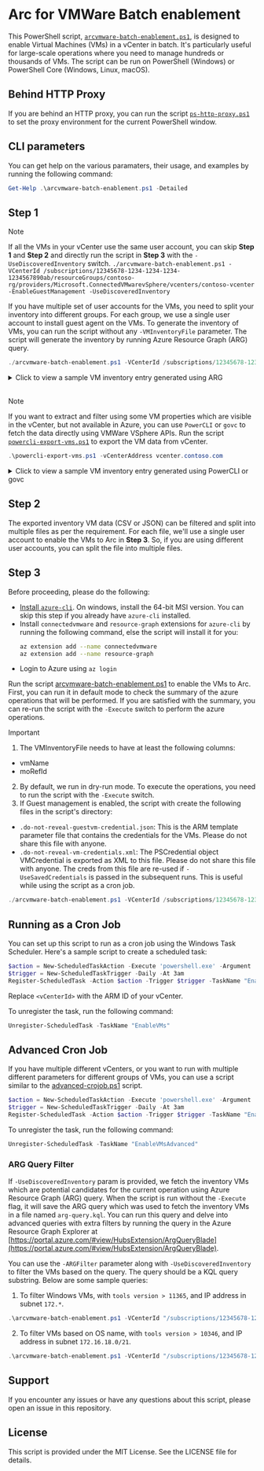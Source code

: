# Arc for VMWare Batch enablement

This PowerShell script, [`arcvmware-batch-enablement.ps1`](./arcvmware-batch-enablement.ps1), is designed to enable Virtual Machines (VMs) in a vCenter in batch. It's particularly useful for large-scale operations where you need to manage hundreds or thousands of VMs.
The script can be run on PowerShell (Windows) or PowerShell Core (Windows, Linux, macOS).

## Behind HTTP Proxy

If you are behind an HTTP proxy, you can run the script [`ps-http-proxy.ps1`](./ps-http-proxy.ps1) to set the proxy environment for the current PowerShell window.

## CLI parameters

You can get help on the various paramaters, their usage, and examples by running the following command:

```powershell
Get-Help .\arcvmware-batch-enablement.ps1 -Detailed
```

## Step 1

> [!NOTE]
> If all the VMs in your vCenter use the same user account, you can skip **Step 1** and **Step 2** and directly run the script in **Step 3** with the `-UseDiscoveredInventory` switch.
> `./arcvmware-batch-enablement.ps1 -VCenterId /subscriptions/12345678-1234-1234-1234-1234567890ab/resourceGroups/contoso-rg/providers/Microsoft.ConnectedVMwarevSphere/vcenters/contoso-vcenter -EnableGuestManagement -UseDiscoveredInventory`

If you have multiple set of user accounts for the VMs, you need to split your inventory into different groups. For each group, we use a single user account to install guest agent on the VMs.
To generate the inventory of VMs, you can run the script without any `-VMInventoryFile` parameter. The script will generate the inventory by running Azure Resource Graph (ARG) query.

```powershell
./arcvmware-batch-enablement.ps1 -VCenterId /subscriptions/12345678-1234-1234-1234-1234567890ab/resourceGroups/contoso-rg/providers/Microsoft.ConnectedVMwarevSphere/vcenters/contoso-vcenter -EnableGuestManagement
```

<details>
    <summary>Click to view a sample VM inventory entry generated using ARG</summary>

<table>
    <tr>
        <td>azureEnabled</td>
        <td>Yes</td>
    </tr>
    <tr>
        <td>cluster</td>
        <td></td>
    </tr>
    <tr>
        <td>guestAgentEnabled</td>
        <td>No</td>
    </tr>
    <tr>
        <td>host</td>
        <td>contoso-host</td>
    </tr>
    <tr>
        <td>id</td>
        <td>/subscriptions/204898ee-cd13-4332-b9d4-55ca5c25496d/resourceGroups/snaskar-rg/providers/Microsoft.ConnectedVMwarevSphere/VCenters/snaskar-appl-ga-vc-scale-10k/InventoryItems/vm-100</td>
    </tr>
    <tr>
        <td>inventoryType</td>
        <td>VirtualMachine</td>
    </tr>
    <tr>
        <td>ipAddresses</td>
        <td>[&quot;172.16.2.30&quot;]</td>
    </tr>
    <tr>
        <td>managedResourceId</td>
        <td>/subscriptions/204898ee-cd13-4332-b9d4-55ca5c25496d/resourcegroups/snaskar-scale-rg/providers/microsoft.hybridcompute/machines/dc0-h0-vm15/providers/microsoft.connectedvmwarevsphere/virtualmachineinstances/default</td>
    </tr>
    <tr>
        <td>moName</td>
        <td>DC0_H0_VM15</td>
    </tr>
    <tr>
        <td>moRefId</td>
        <td>vm-100</td>
    </tr>
    <tr>
        <td>osName</td>
        <td>otherGuest</td>
    </tr>
    <tr>
        <td>powerState</td>
        <td>poweredon</td>
    </tr>
    <tr>
        <td>resourceGroup</td>
        <td>snaskar-rg</td>
    </tr>
    <tr>
        <td>resourcePool</td>
        <td>contoso-respool</td>
    </tr>
    <tr>
        <td>toolsRunningStatus</td>
        <td>Running</td>
    </tr>
    <tr>
        <td>toolsSummary</td>
        <td>Running, Version: 11297, (Upgrade available)</td>
    </tr>
    <tr>
        <td>toolsVersion</td>
        <td>11297</td>
    </tr>
    <tr>
        <td>toolsVersionStatus</td>
        <td>Upgrade available</td>
    </tr>
    <tr>
        <td>virtualHardwareManagement</td>
        <td>Enabled</td>
    </tr>
    <tr>
        <td>vmName</td>
        <td>DC0_H0_VM15</td>
    </tr>
</table>

</details>

<br/>

> [!NOTE]
> If you want to extract and filter using some VM properties which are visible in the vCenter, but not available in Azure, you can use `PowerCLI` or `govc` to fetch the data directly using VMWare VSphere APIs. Run the script [`powercli-export-vms.ps1`](./powercli-export-vms.ps1) to export the VM data from vCenter.

```powershell
.\powercli-export-vms.ps1 -vCenterAddress vcenter.contoso.com
```

<details>
    <summary>Click to view a sample VM inventory entry generated using PowerCLI or govc</summary>

<table>
    <tr>
        <td>vmName</td>
        <td>DC0_H0_VM15</td>
    </tr>
    <tr>
        <td>moRefId</td>
        <td>vm-100</td>
    </tr>
    <tr>
        <td>connectionState</td>
        <td>connected</td>
    </tr>
    <tr>
        <td>guestId</td>
        <td>windows2019srvNext_64Guest</td>
    </tr>
    <tr>
        <td>guestFamily</td>
        <td>windowsGuest</td>
    </tr>
    <tr>
        <td>guestFullName</td>
        <td>Microsoft Windows Server 2022 (64-bit)</td>
    </tr>
    <tr>
        <td>hostName</td>
        <td>WIN-CONTOSO</td>
    </tr>
    <tr>
        <td>powerState</td>
        <td>poweredOn</td>
    </tr>
    <tr>
        <td>toolsVersion</td>
        <td>12352</td>
    </tr>
    <tr>
        <td>toolsVersionStatus</td>
        <td>guestToolsSupportedOld</td>
    </tr>
    <tr>
        <td>toolsRunningStatus</td>
        <td>guestToolsRunning</td>
    </tr>
</table>

</details>

## Step 2

The exported inventory VM data (CSV or JSON) can be filtered and split into multiple files as per the requirement. For each file, we'll use a single user account to enable the VMs to Arc in **Step 3**. So, if you are using different user accounts, you can split the file into multiple files.

## Step 3

Before proceeding, please do the following:

- [Install `azure-cli`](https://docs.microsoft.com/en-us/cli/azure/install-azure-cli). On windows, install the 64-bit MSI version. You can skip this step if you already have `azure-cli` installed.
- Install `connectedvmware` and `resource-graph` extensions for `azure-cli` by running the following command, else the script will install it for you:
    ```bash
    az extension add --name connectedvmware
    az extension add --name resource-graph
    ```
- Login to Azure using `az login`

Run the script [arcvmware-batch-enablement.ps1](./arcvmware-batch-enablement.ps1) to enable the VMs to Arc.
First, you can run it in default mode to check the summary of the azure operations that will be performed. If you are satisfied with the summary, you can re-run the script with the `-Execute` switch to perform the azure operations.

> [!IMPORTANT]
> 1. The VMInventoryFile needs to have at least the following columns:
>   - vmName
>   - moRefId
> 2. By default, we run in dry-run mode. To execute the operations, you need to run the script with the `-Execute` switch.
> 3. If Guest management is enabled, the script with create the following files in the script's directory:
>   - `.do-not-reveal-guestvm-credential.json`: This is the ARM template parameter file that contains the credentials for the VMs. Please do not share this file with anyone.
>   - `.do-not-reveal-vm-credentials.xml`: The PSCredential object VMCredential is exported as XML to this file. Please do not share this file with anyone. The creds from this file are re-used if `-UseSavedCredentials` is passed in the subsequent runs. This is useful while using the script as a cron job.


```powershell
./arcvmware-batch-enablement.ps1 -VCenterId /subscriptions/12345678-1234-1234-1234-1234567890ab/resourceGroups/contoso-rg/providers/Microsoft.ConnectedVMwarevSphere/vcenters/contoso-vcenter -EnableGuestManagement -VMInventoryFile vms.json
```

## Running as a Cron Job

You can set up this script to run as a cron job using the Windows Task Scheduler. Here's a sample script to create a scheduled task:

```powershell
$action = New-ScheduledTaskAction -Execute 'powershell.exe' -Argument '-File "C:\Path\To\arcvmware-batch-enablement.ps1" -VCenterId "<vCenterId>" -EnableGuestManagement -UseDiscoveredInventory -UseSavedCredentials -Execute'
$trigger = New-ScheduledTaskTrigger -Daily -At 3am
Register-ScheduledTask -Action $action -Trigger $trigger -TaskName "EnableVMs"
```

Replace `<vCenterId>` with the ARM ID of your vCenter.

To unregister the task, run the following command:

```powershell
Unregister-ScheduledTask -TaskName "EnableVMs"
```

## Advanced Cron Job

If you have multiple different vCenters, or you want to run with multiple different parameters for different groups of VMs, you can use a script similar to the [advanced-crojob.ps1](./advanced-crojob.ps1) script.

```powershell
$action = New-ScheduledTaskAction -Execute 'powershell.exe' -Argument '-File "C:\Path\To\advanced-cronjob.ps1"'
$trigger = New-ScheduledTaskTrigger -Daily -At 3am
Register-ScheduledTask -Action $action -Trigger $trigger -TaskName "EnableVMsAdvanced"
```

To unregister the task, run the following command:

```powershell
Unregister-ScheduledTask -TaskName "EnableVMsAdvanced"
```

### ARG Query Filter

If `-UseDiscoveredInventory` param is provided, we fetch the inventory VMs which are potential candidates for the current operation using Azure Resource Graph (ARG) query. When the script is run without the `-Execute` flag, it will save the ARG query which was used to fetch the inventory VMs in a file named `arg-query.kql`. You can run this query and delve into advanced queries with extra filters by running the query in the Azure Resource Graph Explorer at [https://portal.azure.com/#view/HubsExtension/ArgQueryBlade](https://portal.azure.com/#view/HubsExtension/ArgQueryBlade).

You can use the `-ARGFilter` parameter along with `-UseDiscoveredInventory` to filter the VMs based on the query. The query should be a KQL query substring. Below are some sample queries:

1. To filter Windows VMs, with `tools version > 11365`, and IP address in subnet `172.*`.

```powershell
.\arcvmware-batch-enablement.ps1 -VCenterId "/subscriptions/12345678-1234-1234-1234-1234567890ab/resourceGroups/contoso-rg/providers/Microsoft.ConnectedVMwarevSphere/vcenters/contoso-vcenter" -EnableGuestManagement -UseDiscoveredInventory -UseSavedCredentials -ARGFilter "| where osName contains 'Windows' and toolsVersion > 11365 and ipAddresses hasprefix '172.'"
```

2. To filter VMs based on OS name, with `tools version > 10346`, and IP address in subnet `172.16.18.0/21`.

```powershell
.\arcvmware-batch-enablement.ps1 -VCenterId "/subscriptions/12345678-1234-1234-1234-1234567890ab/resourceGroups/contoso-rg/providers/Microsoft.ConnectedVMwarevSphere/vcenters/contoso-vcenter" -EnableGuestManagement -UseDiscoveredInventory -UseSavedCredentials -ARGFilter "| where osName !in~ ('Windows', 'BSD', 'Photon') and toolsVersion > 10346 | extend ipAddr=ipAddresses | mv-expand ipAddr | where ipv4_is_in_range(tostring(ipAddr), '172.16.18.0/21') | summarize take_any(ipAddr, *) by Name | project-away ipAddr"
```

## Support

If you encounter any issues or have any questions about this script, please open an issue in this repository.

## License

This script is provided under the MIT License. See the LICENSE file for details.
